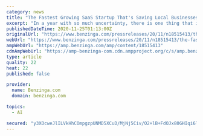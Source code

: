 ```yaml
---
category: news
title: "The Fastest Growing SaaS Startup That's Saving Local Businesses"
excerpt: "In a year with so much uncertainty, there is one thing that is widely agreed upon…The use of technology has been accelerated faster"
publishedDateTime: 2020-11-25T01:13:00Z
originalUrl: "https://www.benzinga.com/pressreleases/20/11/n18515413/the-fastest-growing-saas-startup-thats-saving-local-businesses"
webUrl: "https://www.benzinga.com/pressreleases/20/11/n18515413/the-fastest-growing-saas-startup-thats-saving-local-businesses"
ampWebUrl: "https://amp.benzinga.com/amp/content/18515413"
cdnAmpWebUrl: "https://amp-benzinga-com.cdn.ampproject.org/c/s/amp.benzinga.com/amp/content/18515413"
type: article
quality: 22
heat: 22
published: false

provider:
  name: Benzinga.com
  domain: benzinga.com

topics:
  - AI

secured: "y3XOcweJlILVkHhCOmpgzpUNMD5XCuD/MjNj5Civ/O2+lB+FdOJx80GHIqi6l4cVmL9jDULEoVwo6lbq6HDHPpUyp1ulzy1jEmhPKwVHOKuMjFZMjNvAchQEMLU3ii7K4bRjazM+SsUp/f276+ZXVBRq78KCalRdRMIKoG4cQdd4yZPrAp7w4xmzlP55cr5p22wKpgUXl63U7RdeIjeHrqFqns545G/b9CoxBcavj+ybSlktifrA8YpeogHv6CUBImaOoHq11tUao0W+LlFXcac4Cvn+JkNp5yPgJbZPJk5KcMerLCvsD1rK+ItXX+cSRmV/OZkrRFvEVh65kgAnW6UFzNNPKSLJ7WDyzC8DfX8=;D77aGwErtW/rb5bqj+AbMQ=="
---
```


